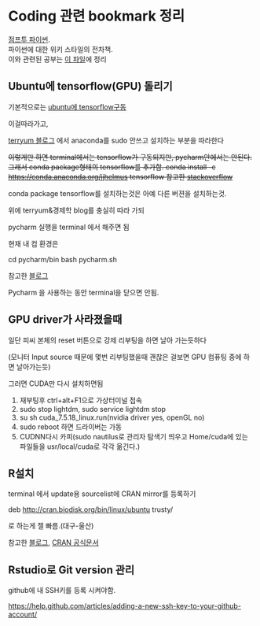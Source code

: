 # Coding 관련 bookmark 정리


[점프투 파이썬](https://wikidocs.net/6#fnref:indentation).  
파이썬에 대한 위키 스타일의 전차책.  
이와 관련된 공부는 [이 파일](https://github.com/HyunsuLee/TIL/blob/master/web(bookmark정리)/jumppython.md)에 정리  

## Ubuntu에 tensorflow(GPU) 돌리기

기본적으로는 
[ubuntu에 tensorflow구동](http://ishuca.tistory.com/m/post/entry/Ubuntu-1404-%EC%97%90%EC%84%9C-%EC%95%84%EB%82%98%EC%BD%98%EB%8B%A4%EC%97%90-Tensorflow-%EC%84%A4%EC%B9%98%ED%95%98%EA%B8%B0)

이걸따라가고, 

[terryum 블로그](http://terryum.io/ml_practice/2016/05/15/UbuntuSetup/)
에서 anaconda를 sudo 안쓰고 설치하는 부분을 따라한다

~~이렇게만 하면 terminal에서는 tensorflow가 구동되지만, pycharm안에서는 안된다. 그래서 conda package형태의 tensorflow를 추가함. conda install -c https://conda.anaconda.org/jjhelmus tensorflow 참고한 [stackoverflow](http://stackoverflow.com/questions/33646541/tensorflow-and-anaconda-on-ubuntu)~~

conda package tensorflow를 설치하는것은 아예 다른 버젼을 설치하는것. 

위에 terryum&경제학 blog를 충실히 따라 가되

pycharm 실행을 terminal 에서 해주면 됨


현재 내 컴 환경은

cd pycharm/bin
bash pycharm.sh

참고한 [블로그](http://yeramee.tistory.com/m/post/1)

Pycharm 을 사용하는 동안 terminal을 닫으면 안됨.

## GPU driver가 사라졌을때

일단 피씨 본체의 reset 버튼으로 강제 리부팅을 하면 날아 가는듯하다

(모니터 Input source 때문에 몇번 리부팅했을때 괜찮은 걸보면 GPU 컴퓨팅 중에 하면 날아가는듯)

그러면 CUDA만 다시 설치하면됨 

1. 재부팅후 ctrl+alt+F1으로 가상터미널 접속
2. sudo stop lightdm, sudo service lightdm stop
3. su sh cuda_7.5.18_linux.run(nvidia driver yes, openGL no)
4. sudo reboot 하면 드라이버는 가동
5. CUDNN다시 카피(sudo nautilus로 관리자 탐색기 띄우고 Home/cuda에 있는 파일들을 usr/local/cuda로 각각 옮긴다.)


## R설치
terminal 에서  update용 sourcelist에 CRAN mirror를 등록하기

deb http://cran.biodisk.org/bin/linux/ubuntu trusty/

로 하는게 젤 빠름.(대구-울산)

참고한 [블로그](http://r.fossa.kr/?p=58), [CRAN 공식문서](https://cran.r-project.org/bin/linux/ubuntu/README)

## Rstudio로 Git version 관리
github에 내 SSH키를 등록 시켜야함.

https://help.github.com/articles/adding-a-new-ssh-key-to-your-github-account/


